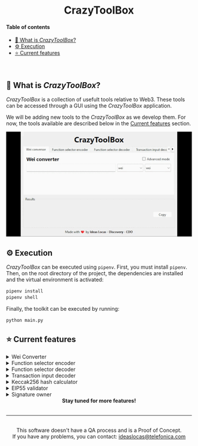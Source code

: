 <h1 align="center">CrazyToolBox</h1>

#### Table of contents

- [📢 What is _CrazyToolBox_?](#-what-is-crazytoolbox)
- [⚙️ Execution](#️-execution)
- [⭐ Current features](#-current-features)

</br>

## 📢 What is _CrazyToolBox_?

_CrazyToolBox_ is a collection of usefult tools relative to Web3. These tools can be accessed through a GUI using the _CrazyToolBox_ application.

We will be adding new tools to the _CrazyToolBox_ as we develop them. For now, the tools available are described below in the [Current features](#-current-features) section.

<div align="center">
    <img src="./view/GUI.gif" alt="GUI" width="700"/>
</div>

## ⚙️ Execution

_CrazyToolBox_ can be executed using `pipenv`. First, you must install `pipenv`. Then, on the root directory of the project, the dependencies are installed and the virtual environment is activated:

```bash
pipenv install
pipenv shell
```

Finally, the toolkit can be executed by running:

```bash
python main.py
```

## ⭐ Current features

<details>
    <summary>Wei Converter</summary>
    <p>Converts between Wei, Gwei, Ether and other Ethereum units with our advanced mode (2 modes available). Supports until 30 floating point decimals.</p>
    <div align="center">
        <img src="./view/wei_converter.png" alt="Wei Converter GUI" width="500"/>
        <img src="./view/wei_converter2.png" alt="Wei Converter GUI 2" width="500"/>
    </div>
</details>

<details>
    <summary>Function selector encoder</summary>
    <p>Encodes a function selector from a function name and its parameters or from a function signature. (2 modes available)</p>
    <div align="center">
        <img src="./view/function_selector_encoder.png" alt="Function selector encoder GUI" width="500"/>
        <img src="./view/function_selector_encoder2.png" alt="Function selector encoder GUI 2" width="500"/>
    </div>
</details>

<details>
    <summary>Function selector decoder</summary>
    <p>Decodes a function selector to a function signature (thanks to <a href="https://www.4byte.directory/">4byte.directory</a> open API).</p>
    <div align="center">
        <img src="./view/function_selector_decoder.png" alt="Function selector decoder GUI" width="500"/>
    </div>
</details>

<details>
    <summary>Transaction input decoder</summary>
    <p>Decodes the input of a transaction to a function signature and its parameters without the need of the ABI.</p>
    <div align="center">
        <img src="./view/transaction_input_decoder.png" alt="Transaction input decoder GUI" width="500"/>
    </div>
</details>

<details>
    <summary>Keccak256 hash calculator</summary>
    <p>Calculates the Keccak256 hash of a string.</p>
    <div align="center">
        <img src="./view/keccak256_hash.png" alt="Keccak256 hash calculator GUI" width="500"/>
    </div>
</details>

<details>
    <summary>EIP55 validator</summary>
    <p>Validates if an Ethereum address is EIP55 compliant. Also checks if the checksum is correct, if not, fixes it and returns the correct address.</p>
    <div align="center">
        <img src="./view/eip55_validator.png" alt="EIP55 validator GUI" width="500"/>
    </div>
</details>

<details>
    <summary>Signature owner</summary>
    <p>Returns the owner of a signature. To use it, you must provide the signature and the message (or hash) that was signed.</p>
    <div align="center">
        <img src="./view/signature_owner.png" alt="Signature owner GUI" width="500"/>
    </div>
</details>

<div align="center">
    <b> Stay tuned for more features! </b>
</div>

</br>
<hr>
</br>

<div align="center">
    This software doesn't have a QA process and is a Proof of Concept.
    </br>
    If you have any problems, you can contact: <a href="mailto:ideaslocas@telefonica.com">ideaslocas@telefonica.com</a>
</div>
